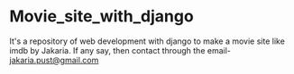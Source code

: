 # Movie_site_with_django
It's a repository of web development with django to make a movie site like imdb by Jakaria. 
If any say, then contact through the email- jakaria.pust@gmail.com
